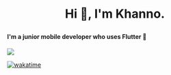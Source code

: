 # <p align="center">Hi :wave:, I'm Khanno.</align>

#### I'm a junior mobile developer who uses Flutter :iphone:

<img src="https://wakatime.com/badge/user/f01d8fd3-b9a3-45ba-a58c-21d0b340ba36.svg">

[![wakatime](https://wakatime.com/badge/user/f01d8fd3-b9a3-45ba-a58c-21d0b340ba36.svg)](https://wakatime.com/@f01d8fd3-b9a3-45ba-a58c-21d0b340ba36)

